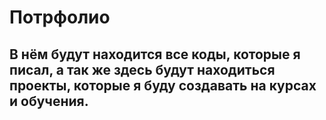 # Потрфолио
## В нём будут находится все коды, которые я писал, а так же здесь будут находиться проекты, которые я буду создавать на курсах и обучения.
